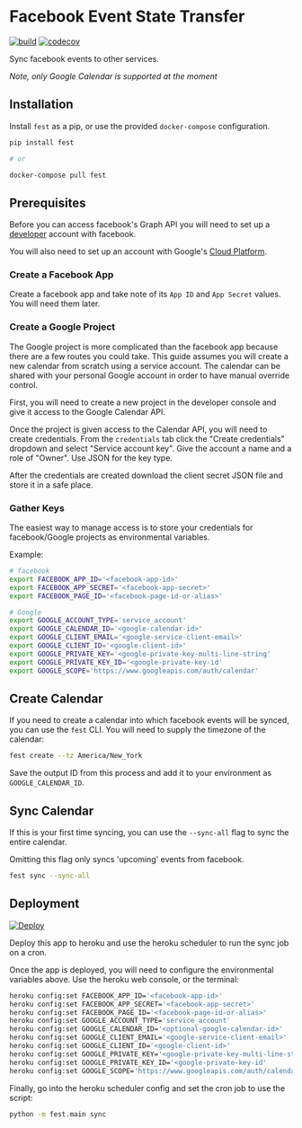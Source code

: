 # Facebook Event State Transfer

[![build](https://travis-ci.org/amancevice/fest.svg?branch=master)](https://travis-ci.org/amancevice/fest)
[![codecov](https://codecov.io/gh/amancevice/fest/branch/master/graph/badge.svg)](https://codecov.io/gh/amancevice/fest)

Sync facebook events to other services.

*Note, only Google Calendar is supported at the moment*

## Installation

Install `fest` as a pip, or use the provided `docker-compose` configuration.

```bash
pip install fest

# or

docker-compose pull fest
```

## Prerequisites

Before you can access facebook's Graph API you will need to set up a [developer](https://developers.facebook.com) account with facebook.

You will also need to set up an account with Google's [Cloud Platform](https://console.developers.google.com).

### Create a Facebook App

Create a facebook app and take note of its `App ID` and `App Secret` values. You will need them later.

### Create a Google Project

The Google project is more complicated than the facebook app because there are a few routes you could take. This guide assumes you will create a new calendar from scratch using a service account. The calendar can be shared with your personal Google account in order to have manual override control.

First, you will need to create a new project in the developer console and give it access to the Google Calendar API.

Once the project is given access to the Calendar API, you will need to create credentials. From the `credentials` tab click the "Create credentials" dropdown and select "Service account key". Give the account a name and a role of "Owner". Use JSON for the key type.

After the credentials are created download the client secret JSON file and store it in a safe place.

### Gather Keys

The easiest way to manage access is to store your credentials for facebook/Google projects as environmental variables.

Example:

```bash
# facebook
export FACEBOOK_APP_ID='<facebook-app-id>'
export FACEBOOK_APP_SECRET='<facebook-app-secret>'
export FACEBOOK_PAGE_ID='<facebook-page-id-or-alias>'

# Google
export GOOGLE_ACCOUNT_TYPE='service_account'
export GOOGLE_CALENDAR_ID='<google-calendar-id>'
export GOOGLE_CLIENT_EMAIL='<google-service-client-email>'
export GOOGLE_CLIENT_ID='<google-client-id>'
export GOOGLE_PRIVATE_KEY='<google-private-key-multi-line-string'
export GOOGLE_PRIVATE_KEY_ID='<google-private-key-id'
export GOOGLE_SCOPE='https://www.googleapis.com/auth/calendar'
```

## Create Calendar

If you need to create a calendar into which facebook events will be synced, you can use the `fest` CLI. You will need to supply the timezone of the calendar:

```bash
fest create --tz America/New_York
```

Save the output ID from this process and add it to your environment as `GOOGLE_CALENDAR_ID`.

## Sync Calendar

If this is your first time syncing, you can use the `--sync-all` flag to sync the entire calendar.

Omitting this flag only syncs 'upcoming' events from facebook.

```bash
fest sync --sync-all
```

## Deployment

[![Deploy](https://www.herokucdn.com/deploy/button.svg)](https://heroku.com/deploy)

Deploy this app to heroku and use the heroku scheduler to run the sync job on a cron.

Once the app is deployed, you will need to configure the environmental variables above. Use the heroku web console, or the terminal:

```bash
heroku config:set FACEBOOK_APP_ID='<facebook-app-id>'
heroku config:set FACEBOOK_APP_SECRET='<facebook-app-secret>'
heroku config:set FACEBOOK_PAGE_ID='<facebook-page-id-or-alias>'
heroku config:set GOOGLE_ACCOUNT_TYPE='service_account'
heroku config:set GOOGLE_CALENDAR_ID='<optional-google-calendar-id>'
heroku config:set GOOGLE_CLIENT_EMAIL='<google-service-client-email>'
heroku config:set GOOGLE_CLIENT_ID='<google-client-id>'
heroku config:set GOOGLE_PRIVATE_KEY='<google-private-key-multi-line-string'
heroku config:set GOOGLE_PRIVATE_KEY_ID='<google-private-key-id'
heroku config:set GOOGLE_SCOPE='https://www.googleapis.com/auth/calendar'
```

Finally, go into the heroku scheduler config and set the cron job to use the script:

```bash
python -m fest.main sync
```
